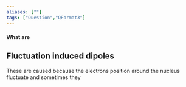 ```yaml
---
aliases: [""]
tags: ["Question","QFormat3"]
---
```


#### What are
## Fluctuation induced dipoles
These are caused because the electrons position around the nucleus fluctuate and sometimes they 